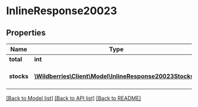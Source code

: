 # InlineResponse20023

## Properties
Name | Type | Description | Notes
------------ | ------------- | ------------- | -------------
**total** | **int** |  | [optional] 
**stocks** | [**\Wildberries\Client\Model\InlineResponse20023Stocks[]**](InlineResponse20023Stocks.md) | Описание остатка товара. | [optional] 

[[Back to Model list]](../../README.md#documentation-for-models) [[Back to API list]](../../README.md#documentation-for-api-endpoints) [[Back to README]](../../README.md)

